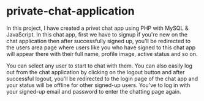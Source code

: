 # private-chat-application

In this project, I have created a privet chat app using PHP with MySQL & JavaScript. In this chat app, first we have to signup if you're new on the chat application then after successfully signed up, you'll be redirected to the users area page where users like you who have signed to this chat app will appear there with their full name, profile image, active status and so on. 

You can select any user to start to chat with them. You can also easily log out from the chat application by clicking on the logout button and after successful logout, you'll be redirected to the login page of the chat app and your status will be offline for other signed-up users. You've to log in with your signed-up email and password to enter the chatting page again.
